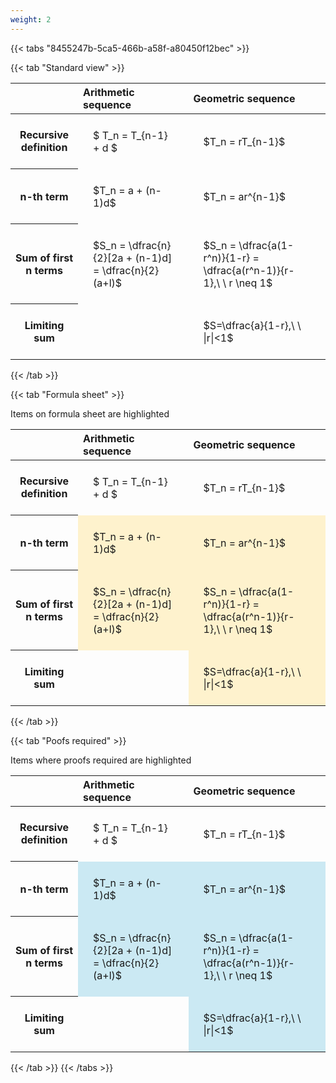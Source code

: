```yaml
---
weight: 2
---
```


{{< tabs "8455247b-5ca5-466b-a58f-a80450f12bec" >}}

{{< tab "Standard view" >}}

<style type="text/css">
#T_c61a8 th.col_heading {
  text-align: left;
  font-size: 1em;
}
#T_c61a8 td {
  text-align: left;
  font-size: 1em;
  padding: 1.5em;
}
</style>
<table id="T_c61a8">
  <thead>
    <tr>
      <th class="blank level0" >&nbsp;</th>
      <th id="T_c61a8_level0_col0" class="col_heading level0 col0" >Arithmetic sequence</th>
      <th id="T_c61a8_level0_col1" class="col_heading level0 col1" >Geometric sequence</th>
    </tr>
  </thead>
  <tbody>
    <tr>
      <th id="T_c61a8_level0_row0" class="row_heading level0 row0" >Recursive definition</th>
      <td id="T_c61a8_row0_col0" class="data row0 col0" >$ T_n = T_{n-1} + d $</td>
      <td id="T_c61a8_row0_col1" class="data row0 col1" >$T_n = rT_{n-1}$</td>
    </tr>
    <tr>
      <th id="T_c61a8_level0_row1" class="row_heading level0 row1" >n-th term</th>
      <td id="T_c61a8_row1_col0" class="data row1 col0" >$T_n = a + (n-1)d$</td>
      <td id="T_c61a8_row1_col1" class="data row1 col1" >$T_n = ar^{n-1}$</td>
    </tr>
    <tr>
      <th id="T_c61a8_level0_row2" class="row_heading level0 row2" >Sum of first n terms</th>
      <td id="T_c61a8_row2_col0" class="data row2 col0" >$S_n = \dfrac{n}{2}[2a + (n-1)d] = \dfrac{n}{2}(a+l)$</td>
      <td id="T_c61a8_row2_col1" class="data row2 col1" >$S_n = \dfrac{a(1-r^n)}{1-r} = \dfrac{a(r^n-1)}{r-1},\ \  r \neq 1$</td>
    </tr>
    <tr>
      <th id="T_c61a8_level0_row3" class="row_heading level0 row3" >Limiting sum</th>
      <td id="T_c61a8_row3_col0" class="data row3 col0" ></td>
      <td id="T_c61a8_row3_col1" class="data row3 col1" >$S=\dfrac{a}{1-r},\ \ |r|<1$</td>
    </tr>
  </tbody>
</table>
{{< /tab >}}

{{< tab "Formula sheet" >}}

Items on formula sheet are highlighted 
<br>
<style type="text/css">
#T_7ab31 th.col_heading {
  text-align: left;
  font-size: 1em;
}
#T_7ab31 td {
  text-align: left;
  font-size: 1em;
  padding: 1.5em;
}
#T_7ab31_row0_col0, #T_7ab31_row0_col1, #T_7ab31_row3_col0 {
  background-color: rgba(0,0,0,0);
}
#T_7ab31_row1_col0, #T_7ab31_row1_col1, #T_7ab31_row2_col0, #T_7ab31_row2_col1, #T_7ab31_row3_col1 {
  background-color: rgba(255,194,10, 0.2);
}
</style>
<table id="T_7ab31">
  <thead>
    <tr>
      <th class="blank level0" >&nbsp;</th>
      <th id="T_7ab31_level0_col0" class="col_heading level0 col0" >Arithmetic sequence</th>
      <th id="T_7ab31_level0_col1" class="col_heading level0 col1" >Geometric sequence</th>
    </tr>
  </thead>
  <tbody>
    <tr>
      <th id="T_7ab31_level0_row0" class="row_heading level0 row0" >Recursive definition</th>
      <td id="T_7ab31_row0_col0" class="data row0 col0" >$ T_n = T_{n-1} + d $</td>
      <td id="T_7ab31_row0_col1" class="data row0 col1" >$T_n = rT_{n-1}$</td>
    </tr>
    <tr>
      <th id="T_7ab31_level0_row1" class="row_heading level0 row1" >n-th term</th>
      <td id="T_7ab31_row1_col0" class="data row1 col0" >$T_n = a + (n-1)d$</td>
      <td id="T_7ab31_row1_col1" class="data row1 col1" >$T_n = ar^{n-1}$</td>
    </tr>
    <tr>
      <th id="T_7ab31_level0_row2" class="row_heading level0 row2" >Sum of first n terms</th>
      <td id="T_7ab31_row2_col0" class="data row2 col0" >$S_n = \dfrac{n}{2}[2a + (n-1)d] = \dfrac{n}{2}(a+l)$</td>
      <td id="T_7ab31_row2_col1" class="data row2 col1" >$S_n = \dfrac{a(1-r^n)}{1-r} = \dfrac{a(r^n-1)}{r-1},\ \  r \neq 1$</td>
    </tr>
    <tr>
      <th id="T_7ab31_level0_row3" class="row_heading level0 row3" >Limiting sum</th>
      <td id="T_7ab31_row3_col0" class="data row3 col0" ></td>
      <td id="T_7ab31_row3_col1" class="data row3 col1" >$S=\dfrac{a}{1-r},\ \ |r|<1$</td>
    </tr>
  </tbody>
</table>
{{< /tab >}}

{{< tab "Poofs required" >}}

Items where proofs required are highlighted 
<br>
<style type="text/css">
#T_00b5a th.col_heading {
  text-align: left;
  font-size: 1em;
}
#T_00b5a td {
  text-align: left;
  font-size: 1em;
  padding: 1.5em;
}
#T_00b5a_row0_col0, #T_00b5a_row0_col1, #T_00b5a_row3_col0 {
  background-color: rgba(0,0,0,0);
}
#T_00b5a_row1_col0, #T_00b5a_row1_col1, #T_00b5a_row2_col0, #T_00b5a_row2_col1, #T_00b5a_row3_col1 {
  background-color: rgba(0,150,200, 0.2);
}
</style>
<table id="T_00b5a">
  <thead>
    <tr>
      <th class="blank level0" >&nbsp;</th>
      <th id="T_00b5a_level0_col0" class="col_heading level0 col0" >Arithmetic sequence</th>
      <th id="T_00b5a_level0_col1" class="col_heading level0 col1" >Geometric sequence</th>
    </tr>
  </thead>
  <tbody>
    <tr>
      <th id="T_00b5a_level0_row0" class="row_heading level0 row0" >Recursive definition</th>
      <td id="T_00b5a_row0_col0" class="data row0 col0" >$ T_n = T_{n-1} + d $</td>
      <td id="T_00b5a_row0_col1" class="data row0 col1" >$T_n = rT_{n-1}$</td>
    </tr>
    <tr>
      <th id="T_00b5a_level0_row1" class="row_heading level0 row1" >n-th term</th>
      <td id="T_00b5a_row1_col0" class="data row1 col0" >$T_n = a + (n-1)d$</td>
      <td id="T_00b5a_row1_col1" class="data row1 col1" >$T_n = ar^{n-1}$</td>
    </tr>
    <tr>
      <th id="T_00b5a_level0_row2" class="row_heading level0 row2" >Sum of first n terms</th>
      <td id="T_00b5a_row2_col0" class="data row2 col0" >$S_n = \dfrac{n}{2}[2a + (n-1)d] = \dfrac{n}{2}(a+l)$</td>
      <td id="T_00b5a_row2_col1" class="data row2 col1" >$S_n = \dfrac{a(1-r^n)}{1-r} = \dfrac{a(r^n-1)}{r-1},\ \  r \neq 1$</td>
    </tr>
    <tr>
      <th id="T_00b5a_level0_row3" class="row_heading level0 row3" >Limiting sum</th>
      <td id="T_00b5a_row3_col0" class="data row3 col0" ></td>
      <td id="T_00b5a_row3_col1" class="data row3 col1" >$S=\dfrac{a}{1-r},\ \ |r|<1$</td>
    </tr>
  </tbody>
</table>
{{< /tab >}}
{{< /tabs >}}
